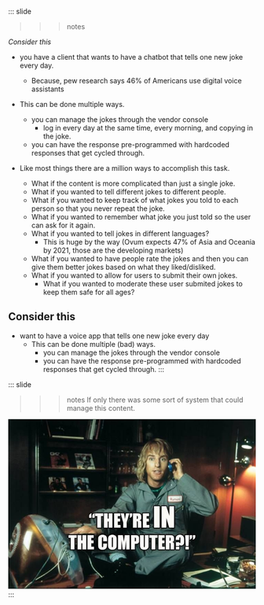 
::: slide

>>> notes

*Consider this*
- you have a client that wants to have a chatbot that tells one new joke every day.
  - Because, pew research says 46% of Americans use digital voice assistants
- This can be done multiple ways.
  - you can manage the jokes through the vendor console
    - log in every day at the same time, every morning, and copying in the joke.
  - you can have the response pre-programmed with hardcoded responses that get cycled through.

- Like most things there are a million ways to accomplish this task.
  - What if the content is more complicated than just a single joke.
  - What if you wanted to tell different jokes to different people.
  - What if you wanted to keep track of what jokes you told to each person so that you never repeat the joke.
  - What if you wanted to remember what joke you just told so the user can ask for it again.
  - What if you wanted to tell jokes in different languages?
    - This is huge by the way (Ovum expects 47% of Asia and Oceania by 2021, those are the developing markets)
  - What if you wanted to have people rate the jokes and then you can give them better jokes based on what they liked/disliked.
  - What if you wanted to allow for users to submit their own jokes.
    - What if you wanted to moderate these user submited jokes to keep them safe for all ages?

>>>

## Consider this

- want to have a voice app that tells one new joke every day
  - This can be done multiple (bad) ways.
    - you can manage the jokes through the vendor console
    - you can have the response pre-programmed with hardcoded responses that get cycled through.
:::

::: slide

>>> notes
If only there was some sort of system that could manage this content.
>>>

![The Files are in the computer](/content/images/inthecomputer.jpg)
:::
